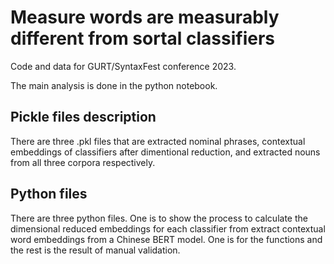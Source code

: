 # Measure words are measurably different from sortal classifiers
Code and data for GURT/SyntaxFest conference 2023.

The main analysis is done in the python notebook.

## Pickle files description
There are three .pkl files that are extracted nominal phrases, contextual embeddings of classifiers after dimentional reduction, and extracted nouns from all three corpora respectively.

## Python files
There are three python files.
One is to show the process to calculate the dimensional reduced embeddings for each classifier from extract contextual word embeddings from a Chinese BERT model. One is for the functions and the rest is the result of manual validation.

